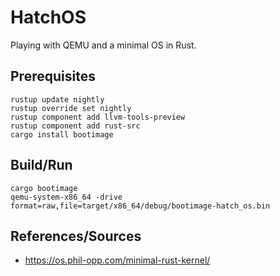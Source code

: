 # HatchOS

Playing with QEMU and a minimal OS in Rust.

## Prerequisites

```
rustup update nightly
rustup override set nightly
rustup component add llvm-tools-preview
rustup component add rust-src
cargo install bootimage
```

## Build/Run

```
cargo bootimage
qemu-system-x86_64 -drive format=raw,file=target/x86_64/debug/bootimage-hatch_os.bin
```

## References/Sources

* https://os.phil-opp.com/minimal-rust-kernel/
